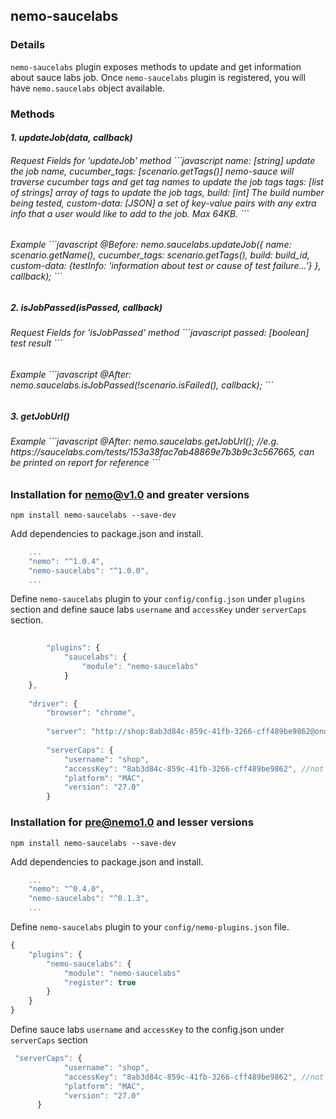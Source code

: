 ## nemo-saucelabs

### Details

`nemo-saucelabs` plugin exposes methods to update and get information about sauce labs job. Once `nemo-saucelabs` plugin is registered, you will have `nemo.saucelabs` object available. 

### Methods

<h5 class="name" id="allDisabled"><span class="type-signature"></span>1. updateJob<span class="signature">(data, callback)</span>

<dt>
<h6 class="name" id="allDisabled"><span class="type-signature">Request Fields for 'updateJob' method</span> 
```javascript
    name: [string] update the job name,
    cucumber_tags: [scenario.getTags()] nemo-sauce will traverse cucumber tags and get tag names to update the job tags
    tags: [list of strings] array of tags to update the job tags,
    build: [int] The build number being tested,
    custom-data: [JSON] a set of key-value pairs with any extra info that a user would like to add to the job. Max 64KB.
```

<h6 class="name" id="allDisabled"><span class="type-signature">Example</span> 
```javascript
@Before:
nemo.saucelabs.updateJob({  name: scenario.getName(),
                            cucumber_tags: scenario.getTags(),
                            build: build_id,
                            custom-data: {testInfo: 'information about test or cause of test failure...'}
                          }, callback);
```
</dt>

<h5 class="name" id="allDisabled"><span class="type-signature"></span>2. isJobPassed<span class="signature">(isPassed, callback)</span>

<h6 class="name" id="allDisabled"><span class="type-signature">Request Fields for 'isJobPassed' method</span> 
```javascript
    passed: [boolean] test result
```

<h6 class="name" id="allDisabled"><span class="type-signature">Example</span> 
```javascript
@After:
nemo.saucelabs.isJobPassed(!scenario.isFailed(), callback);
```

</dt>

<h5 class="name" id="allDisabled"><span class="type-signature"></span>3. getJobUrl<span class="signature">()</span>

<h6 class="name" id="allDisabled"><span class="type-signature">Example</span> 
```javascript
@After:
nemo.saucelabs.getJobUrl();
//e.g. https://saucelabs.com/tests/153a38fac7ab48869e7b3b9c3c567665, can be printed on report for reference
```

### Installation for nemo@v1.0 and greater versions

```npm install nemo-saucelabs --save-dev```

Add dependencies to package.json and install.

```javascript
	...
    "nemo": "^1.0.4",
    "nemo-saucelabs": "^1.0.0",
	...
```

Define `nemo-saucelabs` plugin to your `config/config.json` under `plugins` section and define sauce labs `username` and `accessKey` under `serverCaps` section. 

```javascript
    
    	"plugins": {
		    "saucelabs": {
		        "module": "nemo-saucelabs"
		    }
	},
	
	"driver": {
        "browser": "chrome",
    
        "server": "http://shop:8ab3d84c-859c-41fb-3266-cff489be9862@ondemand.saucelabs.com:80/wd/hub",
    
        "serverCaps": {
            "username": "shop",
            "accessKey": "8ab3d84c-859c-41fb-3266-cff489be9862", //not a real access key
            "platform": "MAC",
            "version": "27.0"
      	}
```

### Installation for pre@nemo1.0 and lesser versions

```npm install nemo-saucelabs --save-dev```

Add dependencies to package.json and install.

```javascript
	...
    "nemo": "^0.4.0",
    "nemo-saucelabs": "^0.1.3",
	...
```

Define `nemo-saucelabs` plugin to your `config/nemo-plugins.json` file. 

```javascript
{
	"plugins": {
		"nemo-saucelabs": {
			"module": "nemo-saucelabs"
			"register": true
		}
	}
}
```

Define sauce labs `username` and `accessKey` to the config.json under `serverCaps` section

```javascript
 "serverCaps": {
            "username": "shop",
            "accessKey": "8ab3d84c-859c-41fb-3266-cff489be9862", //not a real access key
            "platform": "MAC",
            "version": "27.0"
      }
```